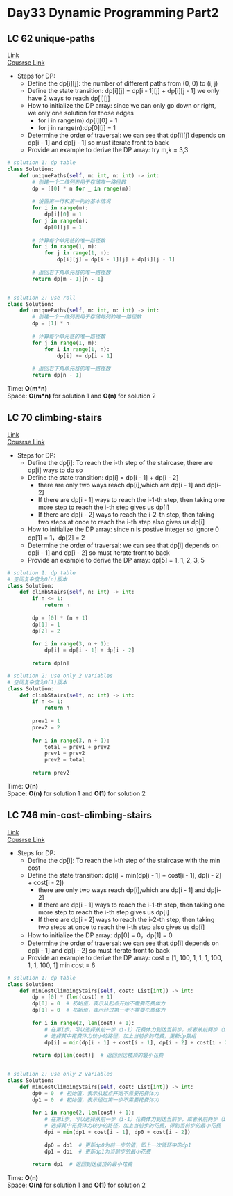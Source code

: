 # Day33 Dynamic Programming Part2

## LC 62 unique-paths
[Link](https://leetcode.com/problems/unique-paths/)   
[Cousrse Link](https://programmercarl.com/0062.%E4%B8%8D%E5%90%8C%E8%B7%AF%E5%BE%84.html)    
- Steps for DP:
    - Define the dp[i][j]: the number of different paths from (0, 0) to (i, j)
    - Define the state transition: dp[i][j] = dp[i - 1][j] + dp[i][j - 1] we only have 2 ways to reach dp[i][j]
    - How to initialize the DP array: since we can only go down or right, we only one solution for those edges
        - for i in range(m):dp[i][0] = 1
        - for j in range(n):dp[0][j] = 1
    - Determine the order of traversal: we can see that dp[i][j] depends on dp[i - 1] and dp[j - 1] so must iterate front to back
    - Provide an example to derive the DP array: try m,k = 3,3
```python
# solution 1: dp table
class Solution:
    def uniquePaths(self, m: int, n: int) -> int:
        # 创建一个二维列表用于存储唯一路径数
        dp = [[0] * n for _ in range(m)]
        
        # 设置第一行和第一列的基本情况
        for i in range(m):
            dp[i][0] = 1
        for j in range(n):
            dp[0][j] = 1
        
        # 计算每个单元格的唯一路径数
        for i in range(1, m):
            for j in range(1, n):
                dp[i][j] = dp[i - 1][j] + dp[i][j - 1]
        
        # 返回右下角单元格的唯一路径数
        return dp[m - 1][n - 1]


# solution 2: use roll
class Solution:
    def uniquePaths(self, m: int, n: int) -> int:
        # 创建一个一维列表用于存储每列的唯一路径数
        dp = [1] * n
        
        # 计算每个单元格的唯一路径数
        for j in range(1, m):
            for i in range(1, n):
                dp[i] += dp[i - 1]
        
        # 返回右下角单元格的唯一路径数
        return dp[n - 1]
```
Time: **O(m*n)**     
Space: **O(m*n)** for solution 1 and **O(n)** for solution 2


##  LC 70 climbing-stairs
[Link](https://leetcode.com/problems/climbing-stairs/description/)   
[Cousrse Link](https://programmercarl.com/0070.%E7%88%AC%E6%A5%BC%E6%A2%AF.html)
- Steps for DP:
    - Define the dp[i]: To reach the i-th step of the staircase, there are dp[i] ways to do so
    - Define the state transition: dp[i] = dp[i - 1] + dp[i - 2]
        - there are only two ways reach dp[i],which are dp[i - 1] and dp[i-2]
        - If there are dp[i - 1] ways to reach the i-1-th step, then taking one more step to reach the i-th step gives us dp[i]
        - If there are dp[i - 2] ways to reach the i-2-th step, then taking two steps at once to reach the i-th step also gives us dp[i]
    - How to initialize the DP array: since n is postive integer so ignore 0 dp[1] = 1，dp[2] = 2
    - Determine the order of traversal: we can see that dp[i] depends on dp[i - 1] and dp[i - 2] so must iterate front to back
    - Provide an example to derive the DP array: dp[5] = 1, 1, 2, 3, 5
```python
# solution 1: dp table
# 空间复杂度为O(n)版本
class Solution:
    def climbStairs(self, n: int) -> int:
        if n <= 1:
            return n
        
        dp = [0] * (n + 1)
        dp[1] = 1
        dp[2] = 2
        
        for i in range(3, n + 1):
            dp[i] = dp[i - 1] + dp[i - 2]
        
        return dp[n]

# solution 2: use only 2 variables
# 空间复杂度为O(1)版本
class Solution:
    def climbStairs(self, n: int) -> int:
        if n <= 1:
            return n
        
        prev1 = 1
        prev2 = 2
        
        for i in range(3, n + 1):
            total = prev1 + prev2
            prev1 = prev2
            prev2 = total
        
        return prev2

```
Time: **O(n)**     
Space: **O(n)** for solution 1 and **O(1)** for solution 2


##  LC 746 min-cost-climbing-stairs
[Link](https://leetcode.com/problems/min-cost-climbing-stairs/description/)   
[Cousrse Link](https://programmercarl.com/0746.%E4%BD%BF%E7%94%A8%E6%9C%80%E5%B0%8F%E8%8A%B1%E8%B4%B9%E7%88%AC%E6%A5%BC%E6%A2%AF.html)
- Steps for DP:
    - Define the dp[i]: To reach the i-th step of the staircase with the min cost
    - Define the state transition: dp[i] = min(dp[i - 1] + cost[i - 1], dp[i - 2] + cost[i - 2])
        - there are only two ways reach dp[i],which are dp[i - 1] and dp[i-2]
        - If there are dp[i - 1] ways to reach the i-1-th step, then taking one more step to reach the i-th step gives us dp[i]
        - If there are dp[i - 2] ways to reach the i-2-th step, then taking two steps at once to reach the i-th step also gives us dp[i]
    - How to initialize the DP array: dp[0] = 0，dp[1] = 0 
    - Determine the order of traversal: we can see that dp[i] depends on dp[i - 1] and dp[i - 2] so must iterate front to back
    - Provide an example to derive the DP array: cost = [1, 100, 1, 1, 1, 100, 1, 1, 100, 1] min cost = 6
```python
# solution 1: dp table
class Solution:
    def minCostClimbingStairs(self, cost: List[int]) -> int:
        dp = [0] * (len(cost) + 1)
        dp[0] = 0  # 初始值，表示从起点开始不需要花费体力
        dp[1] = 0  # 初始值，表示经过第一步不需要花费体力
        
        for i in range(2, len(cost) + 1):
            # 在第i步，可以选择从前一步（i-1）花费体力到达当前步，或者从前两步（i-2）花费体力到达当前步
            # 选择其中花费体力较小的路径，加上当前步的花费，更新dp数组
            dp[i] = min(dp[i - 1] + cost[i - 1], dp[i - 2] + cost[i - 2])
        
        return dp[len(cost)]  # 返回到达楼顶的最小花费


# solution 2: use only 2 variables
class Solution:
    def minCostClimbingStairs(self, cost: List[int]) -> int:
        dp0 = 0  # 初始值，表示从起点开始不需要花费体力
        dp1 = 0  # 初始值，表示经过第一步不需要花费体力
        
        for i in range(2, len(cost) + 1):
            # 在第i步，可以选择从前一步（i-1）花费体力到达当前步，或者从前两步（i-2）花费体力到达当前步
            # 选择其中花费体力较小的路径，加上当前步的花费，得到当前步的最小花费
            dpi = min(dp1 + cost[i - 1], dp0 + cost[i - 2])
            
            dp0 = dp1  # 更新dp0为前一步的值，即上一次循环中的dp1
            dp1 = dpi  # 更新dp1为当前步的最小花费
        
        return dp1  # 返回到达楼顶的最小花费
```
Time: **O(n)**     
Space: **O(n)** for solution 1 and **O(1)** for solution 2

